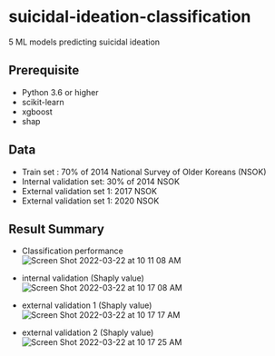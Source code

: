 # suicidal-ideation-classification
5 ML models predicting suicidal ideation

## Prerequisite
- Python 3.6 or higher
- scikit-learn
- xgboost
- shap

## Data
- Train set : 70% of 2014 National Survey of Older Koreans (NSOK)
- Internal validation set: 30% of 2014 NSOK
- External validation set 1: 2017 NSOK
- External validation set 1: 2020 NSOK

## Result Summary
- Classification performance  
![Screen Shot 2022-03-22 at 10 11 08 AM](https://user-images.githubusercontent.com/48194852/159388439-7234a77b-dcc9-4d24-92ac-e1269ed6c67d.png)

- internal validation (Shaply value)  
![Screen Shot 2022-03-22 at 10 17 08 AM](https://user-images.githubusercontent.com/48194852/159388301-026fdbd5-1306-4966-9b52-8ee802db64a1.png)

- external validation 1 (Shaply value)  
![Screen Shot 2022-03-22 at 10 17 17 AM](https://user-images.githubusercontent.com/48194852/159388307-1fe3b76a-9906-4bdc-99a7-173150d14d43.png)

- external validation 2 (Shaply value)  
![Screen Shot 2022-03-22 at 10 17 25 AM](https://user-images.githubusercontent.com/48194852/159388310-fc09ba80-f9df-4ca9-9666-ba1d8f730569.png)

